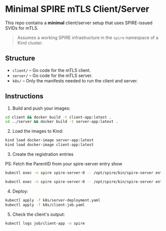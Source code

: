 # Minimal SPIRE mTLS Client/Server

This repo contains a **minimal** client/server setup that uses SPIRE-issued SVIDs for mTLS.

> Assumes a working SPIRE infrastructure in the `spire` namespace of a Kind cluster.

## Structure

- `client/` – Go code for the mTLS client.
- `server/` – Go code for the mTLS server.
- `k8s/` – Only the manifests needed to run the client and server.

## Instructions

1. Build and push your images:

```bash
cd client && docker build -t client-app:latest .
cd ../server && docker build -t server-app:latest .
```

2. Load the images to Kind:

```bash
kind load docker-image server-app:latest
kind load docker-image client-app:latest
```

3. Create the registration entries  

PS: Fetch the ParentID from your spire-server entry show
```bash
kubectl exec -n spire spire-server-0 -- /opt/spire/bin/spire-server entry create   -spiffeID spiffe://neutrino.org/server   -parentID spiffe://neutrino.org/spire/agent/k8s_psat/demo-cluster/899c8ca3-78f0-4825-8a3e-279ce0f21f79   -selector k8s:pod-label:app:server-app   -selector k8s:ns:default
```

```bash
kubectl exec -n spire spire-server-0 -- /opt/spire/bin/spire-server entry create   -spiffeID spiffe://neutrino.org/client   -parentID spiffe://neutrino.org/spire/agent/k8s_psat/demo-cluster/899c8ca3-78f0-4825-8a3e-279ce0f21f79   -selector k8s:pod-label:app:client-app   -selector k8s:ns:default
```

4. Deploy:

```bash
kubectl apply -f k8s/server-deployment.yaml
kubectl apply -f k8s/client-job.yaml
```

5. Check the client's output:

```bash
kubectl logs job/client-app -n spire
```
